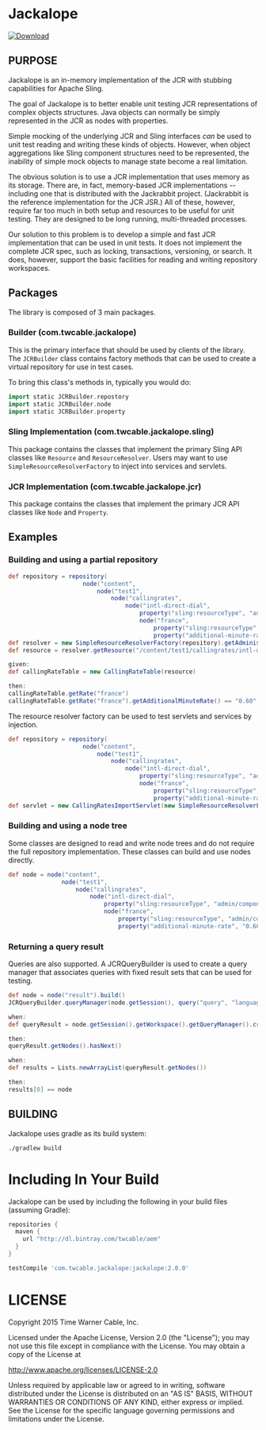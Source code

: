 # Jackalope


[ ![Download](https://api.bintray.com/packages/twcable/aem/jackalope/images/download.svg) ](https://bintray.com/twcable/aem/jackalope/_latestVersion)

## PURPOSE

Jackalope is an in-memory implementation of the JCR with stubbing capabilities for Apache Sling.

The goal of Jackalope is to better enable unit testing JCR representations of complex objects structures.
Java objects can normally be simply represented in the JCR as nodes with properties.

Simple mocking of the underlying JCR and Sling interfaces *can* be used to unit test reading and writing
these kinds of objects. However, when object aggregations like Sling component structures need to be
represented, the inability of simple mock objects to manage state become a real limitation.

The obvious solution is to use a JCR implementation that uses memory as its storage.
There are, in fact, memory-based JCR implementations -- including one that is distributed with the Jackrabbit project.
(Jackrabbit is the reference implementation for the JCR JSR.) All of these, however, require far too much in both
setup and resources to be useful for unit testing. They are designed to be long running, multi-threaded processes.

Our solution to this problem is to develop a simple and fast JCR implementation that can be used in unit tests.
It does not implement the complete JCR spec, such as locking, transactions, versioning, or search.
It does, however, support the basic facilities for reading and writing repository workspaces.

## Packages

The library is composed of 3 main packages.

### Builder (com.twcable.jackalope)

This is the primary interface that should be used by clients of the library.
The `JCRBuilder` class contains factory methods that can be used to create a virtual repository for use in test cases.

To bring this class's methods in, typically you would do:
```groovy
import static JCRBuilder.repostory
import static JCRBuilder.node
import static JCRBuilder.property
```

### Sling Implementation (com.twcable.jackalope.sling)

This package contains the classes that implement the primary Sling API classes like `Resource` and `ResourceResolver`.
Users may want to use `SimpleResourceResolverFactory` to inject into services and servlets.

### JCR Implementation (com.twcable.jackalope.jcr)

This package contains the classes that implement the primary JCR API classes like `Node` and `Property`.

## Examples

### Building and using a partial repository

```groovy
def repository = repository(
                     node("content",
                         node("test1",
                             node("callingrates",
                                 node("intl-direct-dial",
                                     property("sling:resourceType", "admin/components/content/callingratetable"),
                                     node("france",
                                         property("sling:resourceType", "admin/components/content/callingrate"),
                                         property("additional-minute-rate", "0.60"))))))).build()
def resolver = new SimpleResourceResolverFactory(repository).getAdministrativeResourceResolver()
def resource = resolver.getResource("/content/test1/callingrates/intl-direct-dial")

given:
def callingRateTable = new CallingRateTable(resource)

then:
callingRateTable.getRate("france")
callingRateTable.getRate("france").getAdditionalMinuteRate() == "0.60"
```

The resource resolver factory can be used to test servlets and services by injection.

```groovy
def repository = repository(
                     node("content",
                         node("test1",
                             node("callingrates",
                                 node("intl-direct-dial",
                                     property("sling:resourceType", "admin/components/content/callingratetable"),
                                     node("france",
                                         property("sling:resourceType", "admin/components/content/callingrate"),
                                         property("additional-minute-rate", "0.60"))))))).build()
def servlet = new CallingRatesImportServlet(new SimpleResourceResolverFactory(repository))
```

### Building and using a node tree

Some classes are designed to read and write node trees and do not require the full repository
implementation.  These classes can build and use nodes directly.

```groovy
def node = node("content",
               node("test1",
                   node("callingrates",
                       node("intl-direct-dial",
                           property("sling:resourceType", "admin/components/content/callingratetable"),
                           node("france",
                               property("sling:resourceType", "admin/components/content/callingrate"),
                               property("additional-minute-rate", "0.60"))))))).build()
```

### Returning a query result

Queries are also supported.  A JCRQueryBuilder is used to create a query manager that associates queries
with fixed result sets that can be used for testing.

```groovy
def node = node("result").build()
JCRQueryBuilder.queryManager(node.getSession(), query("query", "language", result(node))).build()

when:
def queryResult = node.getSession().getWorkspace().getQueryManager().createQuery("query", "language").execute()

then:
queryResult.getNodes().hasNext()

when:
def results = Lists.newArrayList(queryResult.getNodes())

then:
results[0] == node
```

## BUILDING

Jackalope uses gradle as its build system:

`./gradlew build`

# Including In Your Build

Jackalope can be used by including the following in your
build files (assuming Gradle):

```groovy
repositories {
  maven {
    url "http://dl.bintray.com/twcable/aem"
  }
}

testCompile 'com.twcable.jackalope:jackalope:2.0.0'
```

# LICENSE

Copyright 2015 Time Warner Cable, Inc.

Licensed under the Apache License, Version 2.0 (the "License"); you may not use this file except in compliance
with the License. You may obtain a copy of the License at

http://www.apache.org/licenses/LICENSE-2.0

Unless required by applicable law or agreed to in writing, software distributed under the License is distributed on
an "AS IS" BASIS, WITHOUT WARRANTIES OR CONDITIONS OF ANY KIND, either express or implied. See the License for
the specific language governing permissions and limitations under the License.
